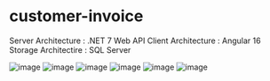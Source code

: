 ﻿# customer-invoice 

 Server Architecture  : .NET 7 Web API
 Client Architecture  : Angular 16
 Storage Architectire : SQL Server 
 
 ![image](https://github.com/okkartal/customer-invoice/assets/5641640/63401928-81b0-4207-862a-c24fde3e3506)
![image](https://github.com/okkartal/customer-invoice/assets/5641640/81116b2a-ed6f-4892-9475-92bdb1c447a6)
![image](https://github.com/okkartal/customer-invoice/assets/5641640/f4d97a51-d3d7-49f8-92ca-372e80b6faf3)
![image](https://github.com/okkartal/customer-invoice/assets/5641640/2edd2d8d-bdd2-4874-b07b-14feb63063fa)
![image](https://github.com/okkartal/customer-invoice/assets/5641640/b819cd7f-66d6-4233-9801-8bec3b416f85)
![image](https://github.com/okkartal/customer-invoice/assets/5641640/223c4677-ab69-4576-be81-7ecd082f46f9)
